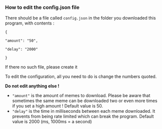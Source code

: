 ### How to edit the config.json file

There should be a file called `config.json`  in the folder you downloaded this program, with contents :

`{`

  `"amount": "50",`

  `"delay": "2000"`

`}`

If there no such file, please create it

To edit the configuration, all you need to do is change the numbers quoted.

**Do not edit anything else !**

- `"amount"`  is the amount of memes to download. Please be aware that sometimes the same meme can be downloaded two or even more times if you set a high amount ! Default value is 50.
- `"delay"`  is the time in milliseconds between each meme downloaded. It prevents from being rate limited which can break the program. Default value is 2000 (ms, 1000ms = a second)